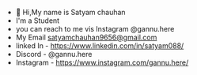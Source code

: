 - 👋 Hi,My name is Satyam chauhan 
- I'm a Student
- you can reach to me vis Instagram  @gannu.here
- My Email satyamchauhan9656@gmail.com
- linked In - https://www.linkedin.com/in/satyam088/
- Discord - @gannu.here
- Instagram - https://www.instagram.com/gannu.here/
  

<!---
satyam088/satyam088 is a ✨ special ✨ repository because its `README.md` (this file) appears on your GitHub profile.
You can click the Preview link to take a look at your changes.
--->
